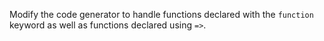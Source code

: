 Modify the code generator to handle functions declared with the `function` keyword
as well as functions declared using `=>`.
